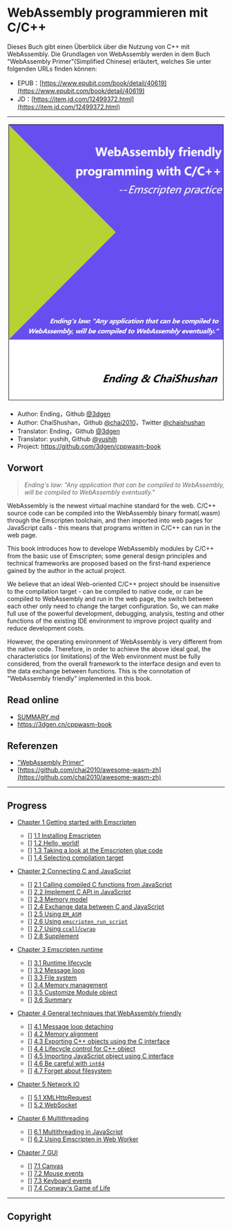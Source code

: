 #  WebAssembly programmieren mit C/C++

Dieses Buch gibt einen Überblick über die Nutzung von C++ mit WebAssembly.
Die Grundlagen von WebAssembly werden in dem Buch "WebAssembly Primer"(Simplified Chinese) 
erläutert, welches Sie unter folgenden URLs finden können:

- EPUB：[https://www.epubit.com/book/detail/40619](https://www.epubit.com/book/detail/40619)
- JD：[https://item.jd.com/12499372.html](https://item.jd.com/12499372.html)

----

![](cover.png)

- Author: Ending，Github [@3dgen](https://github.com/3dgen)
- Author: ChaiShushan，Github [@chai2010](https://github.com/chai2010)，Twitter [@chaishushan](https://twitter.com/chaishushan)
- Translator: Ending，Github [@3dgen](https://github.com/3dgen)
- Translator: yushih, Github [@yushih](https://github.com/yushih)
- Project: https://github.com/3dgen/cppwasm-book

## Vorwort

> *Ending's law: "Any application that can be compiled to WebAssembly, will be compiled to WebAssembly eventually."*

WebAssembly is the newest virtual machine standard for the web. C/C++ source code can be compiled into the WebAssembly binary format(.wasm) through the Emscripten toolchain, and then imported into web pages for JavaScript calls - this means that programs written in C/C++ can run in the web page.

This book introduces how to develope WebAssembly modules by C/C++ from the basic use of Emscripten; some general design principles and technical frameworks are proposed based on the first-hand experience gained by the author in the actual project.

We believe that an ideal Web-oriented C/C++ project should be insensitive to the compilation target - can be compiled to native code, or can be compiled to WebAssembly and run in the web page, the switch between each other only need to change the target configuration. So, we can make full use of the powerful development, debugging, analysis, testing and other functions of the existing IDE environment to improve project quality and reduce development costs.

However, the operating environment of WebAssembly is very different from the native code. Therefore, in order to achieve the above ideal goal, the characteristics (or limitations) of the Web environment must be fully considered, from the overall framework to the interface design and even to the data exchange between functions. This is the connotation of "WebAssembly friendly" implemented in this book.

## Read online

- [SUMMARY.md](SUMMARY.md)
- https://3dgen.cn/cppwasm-book

## Referenzen

- ["WebAssembly Primer"](https://www.epubit.com/book/detail/40619)
- [https://github.com/chai2010/awesome-wasm-zh](https://github.com/chai2010/awesome-wasm-zh)

----

## Progress

* [Chapter 1 Getting started with Emscripten](ch1-quick-guide/readme.md)
  * [] [1.1 Installing Emscripten](ch1-quick-guide/ch1-01-install.md)
  * [] [1.2 Hello, world!](ch1-quick-guide/ch1-02-helloworld.md)
  * [] [1.3 Taking a look at the Emscripten glue code](ch1-quick-guide/ch1-03-glue-code.md)
  * [] [1.4 Selecting compilation target](ch1-quick-guide/ch1-04-compile.md)

* [Chapter 2 Connecting C and JavaScript](ch2-c-js/readme.md)
  * [] [2.1 Calling compiled C functions from JavaScript](ch2-c-js/ch2-01-js-call-c.md)
  * [] [2.2 Implement C API in JavaScript](ch2-c-js/ch2-02-implement-c-api-in-js.md)
  * [] [2.3 Memory model](ch2-c-js/ch2-03-mem-model.md)
  * [] [2.4 Exchange data between C and JavaScript](ch2-c-js/ch2-04-data-exchange.md)
  * [] [2.5 Using `EM_ASM`](ch2-c-js/ch2-05-em-asm.md)
  * [] [2.6 Using `emscripten_run_script`](ch2-c-js/ch2-06-run-script.md)
  * [] [2.7 Using `ccall`/`cwrap`](ch2-c-js/ch2-07-ccall-cwrap.md)
  * [] [2.8 Supplement](ch2-c-js/ch2-08-ext.md)

* [Chapter 3 Emscripten runtime](ch3-runtime/readme.md)
  * [] [3.1 Runtime lifecycle](ch3-runtime/ch3-01-main.md)
  * [] [3.2 Message loop](ch3-runtime/ch3-02-message-loop.md)
  * [] [3.3 File system](ch3-runtime/ch3-03-fs.md)
  * [] [3.4 Memory management](ch3-runtime/ch3-04-mem.md)
  * [] [3.5 Customize Module object](ch3-runtime/ch3-05-module.md)
  * [] [3.6 Summary](ch3-runtime/ch3-06-summary.md)

* [Chapter 4 General techniques that WebAssembly friendly](ch4-techniques/readme.md)
  * [] [4.1 Message loop detaching](ch4-techniques/ch4-01-msg-loop-detach.md)
  * [] [4.2 Memory alignment](ch4-techniques/ch4-02-align.md)
  * [] [4.3 Exporting C++ objects using the C interface](ch4-techniques/ch4-03-export-obj.md)
  * [] [4.4 Lifecycle control for C++ object](ch4-techniques/ch4-04-obj-life-cycle.md)
  * [] [4.5 Importing JavaScript object using C interface](ch4-techniques/ch4-05-import-js-obj.md)
  * [] [4.6 Be careful with `int64`](ch4-techniques/ch4-06-int64-issue.md)
  * [] [4.7 Forget about filesystem](ch4-techniques/ch4-07-forget-about-fs.md)

* [Chapter 5 Network IO](ch5-net/readme.md)
  * [] [5.1 XMLHttpRequest](ch5-net/ch5-01-http.md)
  * [] [5.2 WebSocket](ch5-net/ch5-02-websocket.md)
  <!--* [ ] 5.3 fetch-->

* [Chapter 6 Multithreading](ch6-threads/readme.md)
  * [] [6.1 Multithreading in JavaScript](ch6-threads/ch6-01-worker.md)
  * [] [6.2 Using Emscripten in Web Worker](ch6-threads/ch6-02-sample.md)
  <!--* [ ] 6.3 A simple framework for multithreading-->

* [Chapter 7 GUI](ch7-gui/readme.md)
  * [] [7.1 Canvas](ch7-gui/ch7-01-canvas.md)
  * [] [7.2 Mouse events](ch7-gui/ch7-02-mouse.md)
  * [] [7.3 Keyboard events](ch7-gui/ch7-03-keyboard.md)
  * [] [7.4 Conway's Game of Life](ch7-gui/ch7-04-life.md)

<!--* Chapter 8 Project management
  * [ ] 8.1 Using Makefile
  * [ ] 8.2 Using static library-->

----

## Copyright


